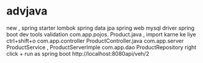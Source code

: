 # advjava
new , spring starter 
lombok
spring data jpa
spring web 
mysql driver
spring boot dev tools
validation
com.app.pojos. Product.java , import karne ke liye ctrl+shift+o
com.app.controller ProductController.java
com.app.server ProductService , ProductServerImple
com.app.dao ProductRepository
right click + run as spring boot 
http://localhost:8080api/veh/2
